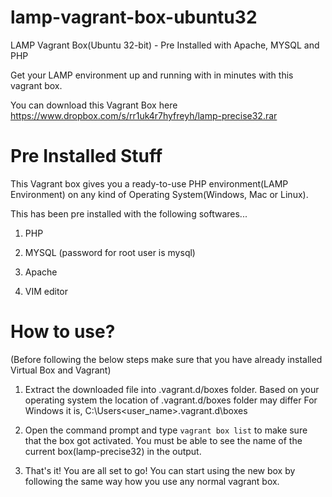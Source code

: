 lamp-vagrant-box-ubuntu32
=========================

LAMP Vagrant Box(Ubuntu 32-bit) - Pre Installed with Apache, MYSQL and PHP

Get your LAMP environment up and running with in minutes with this vagrant box.

You can download this Vagrant Box here https://www.dropbox.com/s/rr1uk4r7hyfreyh/lamp-precise32.rar


Pre Installed Stuff
===================

This Vagrant box gives you a ready-to-use PHP environment(LAMP Environment) on any kind of Operating System(Windows, Mac or Linux).

This has been pre installed with the following softwares...

1. PHP

2. MYSQL (password for root user is mysql)

3. Apache

4. VIM editor


How to use?
===========

(Before following the below steps make sure that you have already installed Virtual Box and Vagrant)

1. Extract the downloaded file into .vagrant.d/boxes folder.
   Based on your operating system the location of .vagrant.d/boxes folder may differ
   For Windows it is, C:\Users\<user_name>\.vagrant.d\boxes

2. Open the command prompt and type `vagrant box list` to make sure that the box got activated. You must be able to see the name of the current box(lamp-precise32) in the output.

3. That's it! You are all set to go! You can start using the new box by following the same way how you use any normal vagrant box.